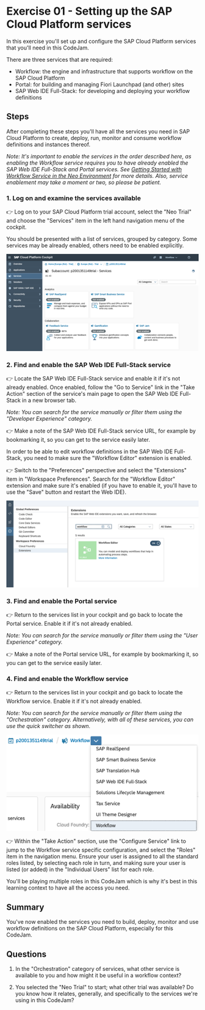 # Exercise 01 - Setting up the SAP Cloud Platform services

In this exercise you'll set up and configure the SAP Cloud Platform services that you'll need in this CodeJam.

There are three services that are required:

- Workflow: the engine and infrastructure that supports workflow on the SAP Cloud Platform
- Portal: for building and managing Fiori Launchpad (and other) sites
- SAP Web IDE Full-Stack: for developing and deploying your workflow definitions


## Steps

After completing these steps you'll have all the services you need in SAP Cloud Platform to create, deploy, run, monitor and consume workflow definitions and instances thereof.

_Note: It's important to enable the services in the order described here, as enabling the Workflow service requires you to have already enabled the SAP Web IDE Full-Stack and Portal services. See [Getting Started with Workflow Service in the Neo Environment](https://help.sap.com/viewer/f85276c5069a429fa37d1cd352785c25/Cloud/en-US/3805ffa92af64eafb6ceff83716262ba.html) for more details. Also, service enablement may take a moment or two, so please be patient._

### 1. Log on and examine the services available

:point_right: Log on to your SAP Cloud Platform trial account, select the "Neo Trial" and choose the "Services" item in the left hand navigation menu of the cockpit.

You should be presented with a list of services, grouped by category. Some services may be already enabled, others need to be enabled explicitly.

![Services](services.png)

### 2. Find and enable the SAP Web IDE Full-Stack service

:point_right: Locate the SAP Web IDE Full-Stack service and enable it if it's not already enabled. Once enabled, follow the "Go to Service" link in the "Take Action" section of the service's main page to open the SAP Web IDE Full-Stack in a new browser tab.

_Note: You can search for the service manually or filter them using the "Developer Experience" category._

:point_right: Make a note of the SAP Web IDE Full-Stack service URL, for example by bookmarking it, so you can get to the service easily later.

In order to be able to edit workflow definitions in the SAP Web IDE Full-Stack, you need to make sure the "Workflow Editor" extension is enabled.

:point_right: Switch to the "Preferences" perspective and select the "Extensions" item in "Workspace Preferences". Search for the "Workflow Editor" extension and make sure it's enabled (if you have to enable it, you'll have to use the "Save" button and restart the Web IDE).

![Workflow Editor extension](workfloweditorextension.png)

### 3. Find and enable the Portal service

:point_right: Return to the services list in your cockpit and go back to locate the Portal service. Enable it if it's not already enabled.

_Note: You can search for the service manually or filter them using the "User Experience" category._

:point_right: Make a note of the Portal service URL, for example by bookmarking it, so you can get to the service easily later.

### 4. Find and enable the Workflow service

:point_right: Return to the services list in your cockpit and go back to locate the Workflow service. Enable it if it's not already enabled.

_Note: You can search for the service manually or filter them using the "Orchestration" category. Alternatively, with all of these services, you can use the quick switcher as shown._

![using the quick switcher](quickswitcher.png)

:point_right: Within the "Take Action" section, use the "Configure Service" link to jump to the Workflow service specific configuration, and select the "Roles" item in the navigation menu. Ensure your user is assigned to all the standard roles listed, by selecting each role in turn, and making sure your user is listed (or added) in the "Individual Users" list for each role.

You'll be playing multiple roles in this CodeJam which is why it's best in this learning context to have all the access you need.

## Summary

You've now enabled the services you need to build, deploy, monitor and use workflow definitions on the SAP Cloud Platform, especially for this CodeJam.

## Questions

1. In the "Orchestration" category of services, what other service is available to you and how might it be useful in a workflow context?

1. You selected the "Neo Trial" to start; what other trial was available? Do you know how it relates, generally, and specifically to the services we're using in this CodeJam?

